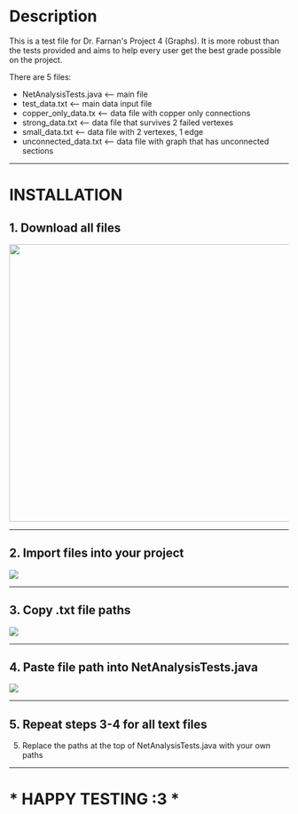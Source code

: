 # Description
This is a test file for Dr. Farnan's Project 4 (Graphs). It is more robust than the tests provided and aims to help every user get the best grade possible on the project. 

There are 5 files:
- NetAnalysisTests.java  <-- main file
- test_data.txt          <-- main data input file
- copper_only_data.tx    <-- data file with copper only connections
- strong_data.txt        <-- data file that survives 2 failed vertexes
- small_data.txt         <-- data file with 2 vertexes, 1 edge
- unconnected_data.txt   <-- data file with graph that has unconnected sections

---

# INSTALLATION
## 1. Download all files
   <img src = "https://github.com/TylerRyan16/NetAnalysis-Tests/assets/92388210/6ee8d876-824a-49c7-b9e8-62691b48c312" width = "800" height = "500">

---


## 2. Import files into your project 
   <img src = "https://github.com/TylerRyan16/NetAnalysis-Tests/assets/92388210/cdc03619-3dd0-4fcf-9508-f93dc4e46966">

---

## 3. Copy .txt file paths
  <img src = "https://github.com/TylerRyan16/NetAnalysis-Tests/assets/92388210/01747b7a-faba-4795-a175-1f85f387a81e">
  
---

## 4. Paste file path into NetAnalysisTests.java
   <img src = "https://github.com/TylerRyan16/NetAnalysis-Tests/assets/92388210/cebb8158-02fb-449f-a6f0-7d4f9b0af3e6">

---

## 5. Repeat steps 3-4 for all text files
5. Replace the paths at the top of NetAnalysisTests.java with your own paths

---

# * HAPPY TESTING :3 * 
